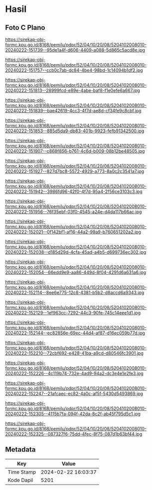 # Hasil

## Foto C Plano

https://sirekap-obj-formc.kpu.go.id/8168/pemilu/pdpr/52/04/10/20/08/5204102008010-20240222-151739--95de1a4f-d606-4409-a088-5d865c5acd8e.jpg

https://sirekap-obj-formc.kpu.go.id/8168/pemilu/pdpr/52/04/10/20/08/5204102008010-20240222-151757--ccb0c7ab-dc84-4be4-98bd-1c14094b1df2.jpg

https://sirekap-obj-formc.kpu.go.id/8168/pemilu/pdpr/52/04/10/20/08/5204102008010-20240222-151813--28999fcd-e89e-4abe-baf8-f1e0efe6a667.jpg

https://sirekap-obj-formc.kpu.go.id/8168/pemilu/pdpr/52/04/10/20/08/5204102008010-20240222-151839--bae42619-4cc3-4f7d-ae8d-cf34fe9c8cbf.jpg

https://sirekap-obj-formc.kpu.go.id/8168/pemilu/pdpr/52/04/10/20/08/5204102008010-20240222-151853--885d5da9-db83-401b-9923-fefb91342500.jpg

https://sirekap-obj-formc.kpu.go.id/8168/pemilu/pdpr/52/04/10/20/08/5204102008010-20240222-151907--c868f856-b761-4c6d-b009-08b12be48505.jpg

https://sirekap-obj-formc.kpu.go.id/8168/pemilu/pdpr/52/04/10/20/08/5204102008010-20240222-151927--827d7bc8-5572-4929-a773-8a0c2c3541a7.jpg

https://sirekap-obj-formc.kpu.go.id/8168/pemilu/pdpr/52/04/10/20/08/5204102008010-20240222-151942--3986fd96-42f0-4f7d-95a4-2f56ce3103c3.jpg

https://sirekap-obj-formc.kpu.go.id/8168/pemilu/pdpr/52/04/10/20/08/5204102008010-20240222-151956--76f35ebf-03f0-4545-a24e-d4da117b66ac.jpg

https://sirekap-obj-formc.kpu.go.id/8168/pemilu/pdpr/52/04/10/20/08/5204102008010-20240222-152021--0f142bf1-af16-44a2-99a9-b760651202a2.jpg

https://sirekap-obj-formc.kpu.go.id/8168/pemilu/pdpr/52/04/10/20/08/5204102008010-20240222-152038--d185d29d-4cfa-45ad-a4b5-d699736ec302.jpg

https://sirekap-obj-formc.kpu.go.id/8168/pemilu/pdpr/52/04/10/20/08/5204102008010-20240222-152054--66edd9e9-aa86-449d-8f04-4291d6a631a6.jpg

https://sirekap-obj-formc.kpu.go.id/8168/pemilu/pdpr/52/04/10/20/08/5204102008010-20240222-152114--8ee6e775-12c8-4381-b5b2-d8accd6a9343.jpg

https://sirekap-obj-formc.kpu.go.id/8168/pemilu/pdpr/52/04/10/20/08/5204102008010-20240222-152129--1ef963cc-7292-44c3-90fe-745c14eee1d1.jpg

https://sirekap-obj-formc.kpu.go.id/8168/pemilu/pdpr/52/04/10/20/08/5204102008010-20240222-152144--ec82856e-69ec-44d4-af87-d16ec059b77d.jpg

https://sirekap-obj-formc.kpu.go.id/8168/pemilu/pdpr/52/04/10/20/08/5204102008010-20240222-152210--72cbf692-e428-41ba-a9cd-d80546fc3901.jpg

https://sirekap-obj-formc.kpu.go.id/8168/pemilu/pdpr/52/04/10/20/08/5204102008010-20240222-152226--4c119b74-732e-4ad9-94a2-dc3e4e1e2fe3.jpg

https://sirekap-obj-formc.kpu.go.id/8168/pemilu/pdpr/52/04/10/20/08/5204102008010-20240222-152247--21afcaec-ec82-4a0c-af5f-5430d5493869.jpg

https://sirekap-obj-formc.kpu.go.id/8168/pemilu/pdpr/52/04/10/20/08/5204102008010-20240222-152305--4115b7fa-094f-42da-8c2f-ab45f795d5c1.jpg

https://sirekap-obj-formc.kpu.go.id/8168/pemilu/pdpr/52/04/10/20/08/5204102008010-20240222-152325--087327f6-75dd-4fec-8f75-087d1b63bf44.jpg


## Metadata

| Key        | Value               |
| ---------- | ------------------- |
| Time Stamp | 2024-02-22 16:03:37 |
| Kode Dapil | 5201                |



